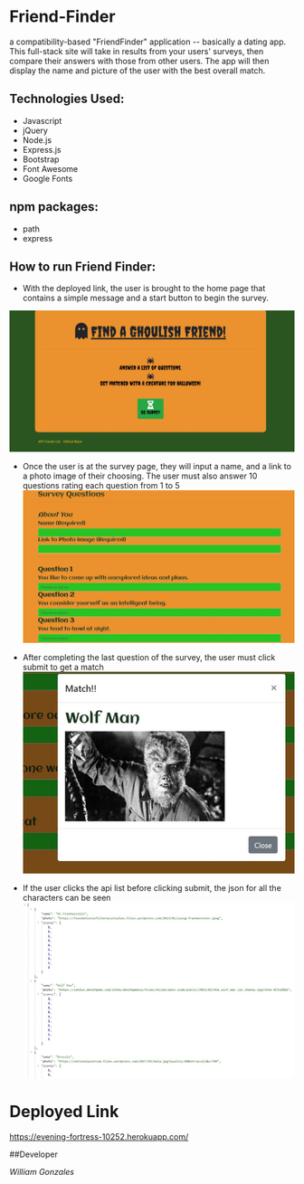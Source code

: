 # Friend-Finder
a compatibility-based "FriendFinder" application -- basically a dating app. This full-stack site will take in results from your users' surveys, then compare their answers with those from other users. The app will then display the name and picture of the user with the best overall match.

## Technologies Used:

* Javascript
* jQuery
* Node.js
* Express.js
* Bootstrap
* Font Awesome
* Google Fonts

## npm packages:

* path
* express

## How to run Friend Finder:

* With the deployed link, the user is brought to the home page that contains a simple message and a start button to begin the survey.

![Homepage](images/deployed-homepage.JPG)

* Once the user is at the survey page, they will input a name, and a link to a photo image of their choosing. The user must also answer 10 questions rating each question from 1 to 5
![Survey](images/deployed-survey-name.JPG)

* After completing the last question of the survey, the user must click submit to get a match
![Survey](images/deployed-result.JPG)


* If the user clicks the api list before clicking submit, the json for all the characters can be seen
![Api-list](images/deployed-api-before.JPG)

# Deployed Link
https://evening-fortress-10252.herokuapp.com/


##Developer

*William Gonzales*